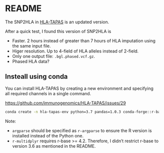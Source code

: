 # README

The SNP2HLA in [HLA-TAPAS](https://github.com/immunogenomics/HLA-TAPAS) is an updated version. 

After a quick test, I found this version of SNP2HLA is

- Faster. 2 hours instead of greater than 7 hours of HLA imputation using the same input file. 
- Higer resolution. Up to 4-field of HLA alleles instead of 2-field.
- Only one output file: `.bgl.phased.vcf.gz`.
- Phased HLA data?


## Insteall using conda

You can install HLA-TAPAS by creating a new environment and specifying all required channels in a single command.

https://github.com/immunogenomics/HLA-TAPAS/issues/29

```bash
conda create -n hla-tapas-env python=3.7 pandas=1.0.3 conda-forge::r-base r::r-argparse conda-forge::r-stringr conda-forge::r-purrr conda-forge::r-dplyr conda-forge::r-multidplyr conda-forge::r-tidyr conda-forge::r-data.table conda-forge::parallel conda-forge::r-rcompanion bioconda::plink bioconda::beagle=4.1
```

Note:

- `argparse` should be specified as `r-argparse` to ensure the R version is installed instead of the Python one.
- `r-multidplyr` requires r-base >= 4.2. Therefore, I didn’t restrict r-base to version 3.6 as mentioned in the README.


